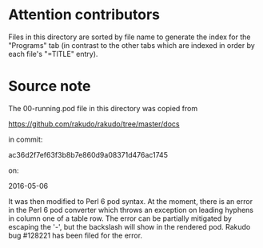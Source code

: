 Attention contributors
======================

Files in this directory are sorted by file name to generate the index
for the "Programs" tab (in contrast to the other tabs which are
indexed in order by each file's "=TITLE" entry).

Source note
===========

The 00-running.pod file in this directory was copied from

  https://github.com/rakudo/rakudo/tree/master/docs

in commit:

  ac36d2f7ef63f3b8b7e860d9a08371d476ac1745

on:

  2016-05-06

It was then modified to Perl 6 pod syntax.  At the moment, there
is an error in the Perl 6 pod converter which throws an exception
on leading hyphens in column one of a table row.  The error
can be partially mitigated by escaping the '-', but the
backslash will show in the rendered pod.  Rakudo bug #128221 has
been filed for the error.
